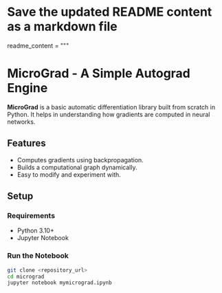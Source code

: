 # Save the updated README content as a markdown file
readme_content = """
# MicroGrad - A Simple Autograd Engine

**MicroGrad** is a basic automatic differentiation library built from scratch in Python. It helps in understanding how gradients are computed in neural networks.

## Features

- Computes gradients using backpropagation.
- Builds a computational graph dynamically.
- Easy to modify and experiment with.

## Setup

### Requirements

- Python 3.10+
- Jupyter Notebook

### Run the Notebook

```bash
git clone <repository_url>
cd micrograd
jupyter notebook mymicrograd.ipynb
